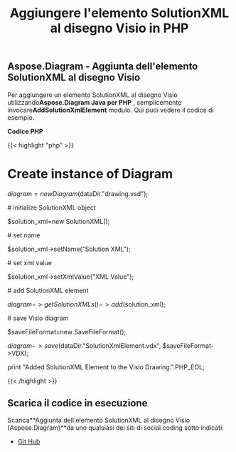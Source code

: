 ﻿---
title: Aggiungere l'elemento SolutionXML al disegno Visio in PHP
type: docs
weight: 10
url: /it/java/add-solutionxml-element-to-the-visio-drawing-in-php/
---
## **Aspose.Diagram - Aggiunta dell'elemento SolutionXML al disegno Visio**
 Per aggiungere un elemento SolutionXML al disegno Visio utilizzando**Aspose.Diagram Java per PHP** , semplicemente invocare**AddSolutionXmlElement** modulo. Qui puoi vedere il codice di esempio.

**Codice PHP**

{{< highlight "php" >}}

 # Create instance of Diagram

$diagram=new Diagram($dataDir."drawing.vsd");

\# initialize SolutionXML object

$solution_xml=new SolutionXML();

\# set name

$solution_xml->setName("Solution XML");

\# set xml value

$solution_xml->setXmlValue("XML Value");

\# add SolutionXML element

$diagram->getSolutionXMLs()->add($solution_xml);

\# save Visio diagram

$saveFileFormat=new SaveFileFormat();

$diagram->save($dataDir."SolutionXmlElement.vdx", $saveFileFormat->VDX);

print "Added SolutionXML Element to the Visio Drawing.".PHP_EOL;

{{< /highlight >}}
## **Scarica il codice in esecuzione**
 Scarica**Aggiunta dell'elemento SolutionXML al disegno Visio (Aspose.Diagram)**da uno qualsiasi dei siti di social coding sotto indicati:

- [Git Hub](https://github.com/asposediagram/Aspose.Diagram-for-Java/blob/master/Plugins/Aspose_Diagram_Java_for_PHP/src/aspose/diagram/WorkingwithSolutionXMLElements/AddSolutionXmlElement.php)
